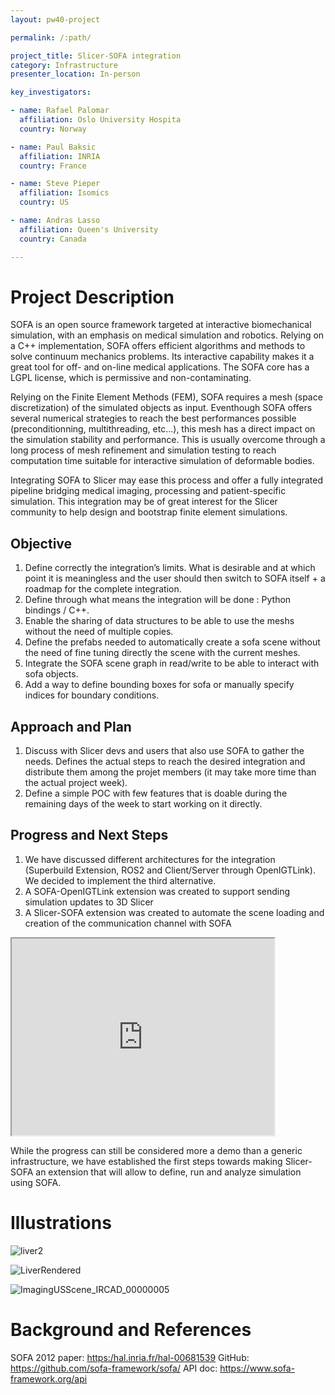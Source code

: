 ```yaml
---
layout: pw40-project

permalink: /:path/

project_title: Slicer-SOFA integration
category: Infrastructure
presenter_location: In-person

key_investigators:

- name: Rafael Palomar
  affiliation: Oslo University Hospita
  country: Norway

- name: Paul Baksic
  affiliation: INRIA
  country: France

- name: Steve Pieper
  affiliation: Isomics
  country: US

- name: Andras Lasso
  affiliation: Queen's University
  country: Canada

---
```


# Project Description

<!-- Add a short paragraph describing the project. -->

SOFA is an open source framework targeted at interactive biomechanical simulation, with an emphasis on medical simulation and robotics. Relying on a C++ implementation, SOFA offers efficient algorithms and methods to solve continuum mechanics problems. Its interactive capability makes it a great tool for off- and on-line medical applications. The SOFA core has a LGPL license, which is permissive and non-contaminating.

Relying on the Finite Element Methods (FEM), SOFA requires a mesh (space discretization) of the simulated objects as input. Eventhough SOFA offers several numerical strategies to reach the best performances possible (preconditionning, multithreading, etc…), this mesh has a direct impact on the simulation stability and performance. This is usually overcome through a long process of mesh refinement and simulation testing to reach computation time suitable for interactive simulation of deformable bodies.

Integrating SOFA to Slicer may ease this process and offer a fully integrated pipeline bridging medical imaging, processing and patient-specific simulation. This integration may be of great interest for the Slicer community to help design and bootstrap finite element simulations.

## Objective

<!-- Describe here WHAT you would like to achieve (what you will have as end result). -->

1.  Define correctly the integration’s limits. What is desirable and at which point it is meaningless and the user should then switch to SOFA itself + a roadmap for the complete integration.
2.  Define through what means the integration will be done : Python bindings / C++.
3.  Enable the sharing of data structures to be able to use the meshs without the need of multiple copies.
4.  Define the prefabs needed to automatically create a sofa scene without the need of fine tuning directly the scene with the current meshes.
5.  Integrate the SOFA scene graph in read/write to be able to interact with sofa objects.
6.  Add a way to define bounding boxes for sofa or manually specify indices for boundary conditions.

## Approach and Plan

<!-- Describe here HOW you would like to achieve the objectives stated above. -->

1.  Discuss with Slicer devs and users that also use SOFA to gather the needs. Defines the actual steps to reach the desired integration and distribute them among the projet members (it may take more time than the actual project week).
2.  Define a simple POC with few features that is doable during the remaining days of the week to start working on it directly.

## Progress and Next Steps

1. We have discussed different architectures for the integration (Superbuild Extension, ROS2 and Client/Server through OpenIGTLink). We decided to implement the third alternative.
2. A SOFA-OpenIGTLink extension was created to support sending simulation updates to 3D Slicer
3. A Slicer-SOFA extension was created to automate the scene loading and creation of the communication channel with SOFA

 <iframe width="420" height="315" src="https://youtu.be/CKlYEeh0o8k">
 </iframe>

 While the progress can still be considered more a demo than a generic infrastructure, we have established the first steps towards making Slicer-SOFA an extension that will allow to define, run and analyze simulation using SOFA.

# Illustrations

<!-- Add pictures and links to videos that demonstrate what has been accomplished. -->

![liver2](https://github.com/NA-MIC/ProjectWeek/assets/1978682/cf22da12-5459-43cb-b7e2-1021d5648f69)

![LiverRendered](https://github.com/NA-MIC/ProjectWeek/assets/1978682/3219f2dc-1cfb-4053-bf1f-f0bd9b34249c)

![ImagingUSScene_IRCAD_00000005](https://github.com/NA-MIC/ProjectWeek/assets/1978682/02aa0256-a641-476e-a03e-541cfc86192d)

# Background and References

<!-- If you developed any software, include link to the source code repository.
     If possible, also add links to sample data, and to any relevant publications. -->

SOFA 2012 paper: <https:/hal.inria.fr/hal-00681539>
GitHub: <https://github.com/sofa-framework/sofa/>
API doc: <https://www.sofa-framework.org/api>
